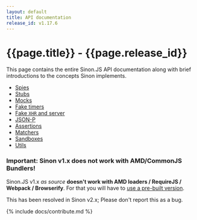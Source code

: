```yaml
---
layout: default
title: API documentation
release_id: v1.17.6
---
```


# {{page.title}} - {{page.release_id}}

This page contains the entire Sinon.JS API documentation along with brief    introductions to the concepts Sinon implements.

* [Spies](./spies)
* [Stubs](./stubs)
* [Mocks](./mocks)
* [Fake timers](./fake-timers)
* [Fake <code>XHR</code> and server](./fake-xhr-and-server)
* [JSON-P](./json-p)
* [Assertions](./assertions)
* [Matchers](./matchers)
* [Sandboxes](./sandbox)
* [Utils](./utils)

### Important: Sinon v1.x does not work with AMD/CommonJS Bundlers!

Sinon.JS v1.x *as source* **doesn't work with AMD loaders / RequireJS / Webpack / Browserify**. For that you will have to [use a pre-built version](http://sinonjs.org/releases/).

This has been resolved in Sinon v2.x; Please don't report this as a bug.

{% include docs/contribute.md %}
